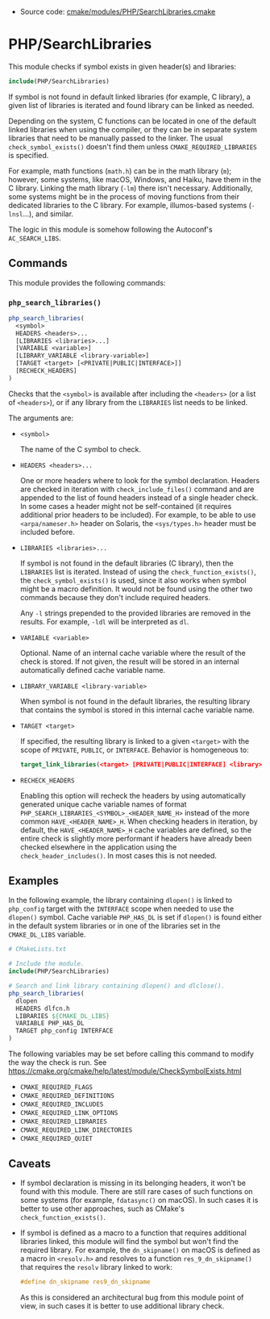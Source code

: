 <!-- This is auto-generated file. -->
* Source code: [cmake/modules/PHP/SearchLibraries.cmake](https://github.com/petk/php-build-system/blob/master/cmake/cmake/modules/PHP/SearchLibraries.cmake)

# PHP/SearchLibraries

This module checks if symbol exists in given header(s) and libraries:

```cmake
include(PHP/SearchLibraries)
```

If symbol is not found in default linked libraries (for example, C library), a
given list of libraries is iterated and found library can be linked as needed.

Depending on the system, C functions can be located in one of the default linked
libraries when using the compiler, or they can be in separate system libraries
that need to be manually passed to the linker. The usual `check_symbol_exists()`
doesn't find them unless `CMAKE_REQUIRED_LIBRARIES` is specified.

For example, math functions (`math.h`) can be in the math library (`m`);
however, some systems, like macOS, Windows, and Haiku, have them in the C
library. Linking the math library (`-lm`) there isn't necessary. Additionally,
some systems might be in the process of moving functions from their dedicated
libraries to the C library. For example, illumos-based systems (`-lnsl`...), and
similar.

The logic in this module is somehow following the Autoconf's `AC_SEARCH_LIBS`.

## Commands

This module provides the following commands:

### `php_search_libraries()`

```cmake
php_search_libraries(
  <symbol>
  HEADERS <headers>...
  [LIBRARIES <libraries>...]
  [VARIABLE <variable>]
  [LIBRARY_VARIABLE <library-variable>]
  [TARGET <target> [<PRIVATE|PUBLIC|INTERFACE>]]
  [RECHECK_HEADERS]
)
```

Checks that the `<symbol>` is available after including the `<headers>` (or a
list of `<headers>`), or if any library from the `LIBRARIES` list needs to be
linked.

The arguments are:

* `<symbol>`

  The name of the C symbol to check.

* `HEADERS <headers>...`

  One or more headers where to look for the symbol declaration. Headers are
  checked in iteration with `check_include_files()` command and are appended
  to the list of found headers instead of a single header check. In some cases a
  header might not be self-contained (it requires additional prior headers to be
  included). For example, to be able to use `<arpa/nameser.h>` header on
  Solaris, the `<sys/types.h>` header must be included before.

* `LIBRARIES <libraries>...`

  If symbol is not found in the default libraries (C library), then the
  `LIBRARIES` list is iterated. Instead of using the `check_function_exists()`,
  the `check_symbol_exists()` is used, since it also works when symbol might be
  a macro definition. It would not be found using the other two commands because
  they don't include required headers.

  Any `-l` strings prepended to the provided libraries are removed in the
  results. For example, `-ldl` will be interpreted as `dl`.

* `VARIABLE <variable>`

  Optional. Name of an internal cache variable where the result of the check is
  stored. If not given, the result will be stored in an internal automatically
  defined cache variable name.

* `LIBRARY_VARIABLE <library-variable>`

  When symbol is not found in the default libraries, the resulting library that
  contains the symbol is stored in this internal cache variable name.

* `TARGET <target>`

  If specified, the resulting library is linked to a given `<target>` with the
  scope of `PRIVATE`, `PUBLIC`, or `INTERFACE`. Behavior is homogeneous to:

  ```cmake
  target_link_libraries(<target> [PRIVATE|PUBLIC|INTERFACE] <library>)
  ```

* `RECHECK_HEADERS`

  Enabling this option will recheck the headers by using automatically generated
  unique cache variable names of format
  `PHP_SEARCH_LIBRARIES_<SYMBOL>_<HEADER_NAME_H>` instead of the more common
  `HAVE_<HEADER_NAME>_H`. When checking headers in iteration, by default, the
  `HAVE_<HEADER_NAME>_H` cache variables are defined, so the entire check is
  slightly more performant if headers have already been checked elsewhere in the
  application using the `check_header_includes()`. In most cases this is not
  needed.

## Examples

In the following example, the library containing `dlopen()` is linked to
`php_config` target with the `INTERFACE` scope when needed to use the `dlopen()`
symbol. Cache variable `PHP_HAS_DL` is set if `dlopen()` is found either in the
default system libraries or in one of the libraries set in the `CMAKE_DL_LIBS`
variable.

```cmake
# CMakeLists.txt

# Include the module.
include(PHP/SearchLibraries)

# Search and link library containing dlopen() and dlclose().
php_search_libraries(
  dlopen
  HEADERS dlfcn.h
  LIBRARIES ${CMAKE_DL_LIBS}
  VARIABLE PHP_HAS_DL
  TARGET php_config INTERFACE
)
```

The following variables may be set before calling this command to modify the
way the check is run. See
https://cmake.org/cmake/help/latest/module/CheckSymbolExists.html

* `CMAKE_REQUIRED_FLAGS`
* `CMAKE_REQUIRED_DEFINITIONS`
* `CMAKE_REQUIRED_INCLUDES`
* `CMAKE_REQUIRED_LINK_OPTIONS`
* `CMAKE_REQUIRED_LIBRARIES`
* `CMAKE_REQUIRED_LINK_DIRECTORIES`
* `CMAKE_REQUIRED_QUIET`

## Caveats

* If symbol declaration is missing in its belonging headers, it won't be found
  with this module. There are still rare cases of such functions on some systems
  (for example, `fdatasync()` on macOS). In such cases it is better to use other
  approaches, such as CMake's `check_function_exists()`.

* If symbol is defined as a macro to a function that requires additional
  libraries linked, this module will find the symbol but won't find the required
  library. For example, the `dn_skipname()` on macOS is defined as a macro in
  `<resolv.h>` and resolves to a function `res_9_dn_skipname()` that requires
  the `resolv` library linked to work:

  ```c
  #define dn_skipname res9_dn_skipname
  ```

  As this is considered an architectural bug from this module point of view, in
  such cases it is better to use additional library check.
